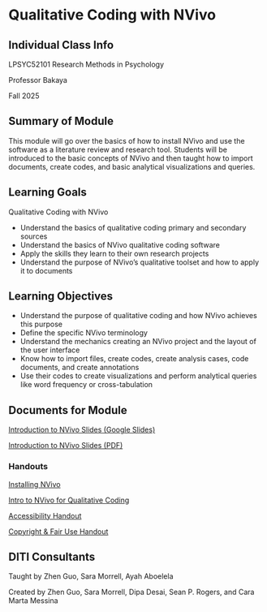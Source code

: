 # Qualitative Coding with NVivo

## Individual Class Info
LPSYC52101 Research Methods in Psychology
<br>


Professor Bakaya
<br>


Fall 2025
<br>

## Summary of Module
This module will go over the basics of how to install NVivo and use the software as a literature review and research tool. Students will be introduced to the basic concepts of NVivo and then taught how to import documents, create codes, and basic analytical visualizations and queries.

## Learning Goals
Qualitative Coding with NVivo
* Understand the basics of qualitative coding primary and secondary sources
* Understand the basics of NVivo qualitative coding software 
* Apply the skills they learn to their own research projects
* Understand the purpose of NVivo’s qualitative toolset and how to apply it to documents

## Learning Objectives
* Understand the purpose of qualitative coding and how NVivo achieves this purpose
* Define the specific NVivo terminology
* Understand the mechanics creating an NVivo project and the layout of the user interface
* Know how to import files, create codes, create analysis cases, code documents, and create annotations
* Use their codes to create visualizations and perform analytical queries like word frequency or cross-tabulation


## Documents for Module

 [Introduction to NVivo Slides (Google Slides)](https://docs.google.com/presentation/d/1WSQWhpSWKT6dacKmyxMmhS3W4uyWrakx2QNoa0A7L7k/edit?usp=sharing)

 [Introduction to NVivo Slides (PDF)](https://github.com/NULabNortheastern/digitalassignmentshowcase/blob/main/multi-domain-modules/fa25-dominguez-insh7102-multi/FA25-Dominguez-INSH7102-Nvivo.pdf)


### Handouts
[Installing NVivo](https://github.com/NULabNortheastern/digitalassignmentshowcase/blob/main/handouts/coding_qualitative/Handout_%20Installing_NVivo.pdf)

[Intro to NVivo for Qualitative Coding](https://github.com/NULabNortheastern/digitalassignmentshowcase/blob/main/handouts/coding_qualitative/Handout_%20NVivo.pdf)

[Accessibility Handout](https://github.com/NULabNortheastern/digitalassignmentshowcase/blob/main/handouts/Accessibility.pdf)

[Copyright & Fair Use Handout](https://github.com/NULabNortheastern/digitalassignmentshowcase/blob/main/handouts/Copyright-Fair-Use.pdf)

## DITI Consultants
Taught by Zhen Guo, Sara Morrell, Ayah Aboelela


Created by Zhen Guo, Sara Morrell, Dipa Desai, Sean P. Rogers, and Cara Marta Messina


